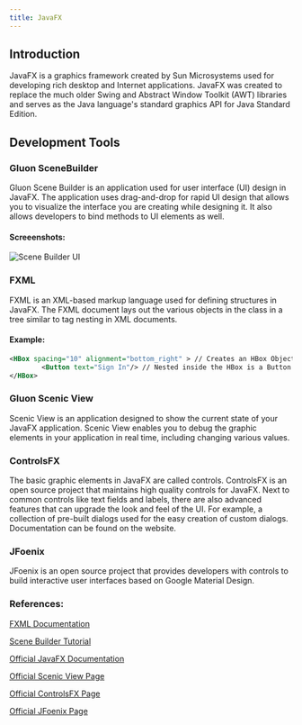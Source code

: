 ```yaml
---
title: JavaFX
---
```

## Introduction 
JavaFX is a graphics framework created by Sun Microsystems used for developing rich desktop and Internet applications. JavaFX was created to replace the much older Swing and Abstract Window Toolkit (AWT) libraries and serves as the Java language's standard graphics API for Java Standard Edition.

## Development Tools

### Gluon SceneBuilder
Gluon Scene Builder is an application used for user interface (UI) design in JavaFX. The application uses drag-and-drop for rapid UI design that allows you to visualize the interface you are creating while designing it. It also allows developers to bind methods to UI elements as well.

#### Screeenshots:
![Scene Builder UI](https://i.imgur.com/3d9SqBR.png)

### FXML
FXML is an XML-based markup language used for defining structures in JavaFX. The FXML document lays out the various objects in the class in a tree similar to tag nesting in XML documents.

#### Example:
```XML
<HBox spacing="10" alignment="bottom_right" > // Creates an HBox Object
        <Button text="Sign In"/> // Nested inside the HBox is a Button object with the text 'Sign In'
</HBox>
```
### Gluon Scenic View   
Scenic View is an application designed to show the current state of your JavaFX application. Scenic View enables you to debug the graphic elements in your application in real time, including changing various values.

### ControlsFX
The basic graphic elements in JavaFX are called controls.
ControlsFX is an open source project that maintains high quality controls for JavaFX.
Next to common controls like text fields and labels, there are also advanced features that can upgrade the look and feel of the UI. For example, a collection of pre-built dialogs used for the easy creation of custom dialogs.
Documentation can be found on the website.

### JFoenix
JFoenix is an open source project that provides developers with controls to build interactive user interfaces based on 
Google Material Design.

### References:
[FXML Documentation](https://docs.oracle.com/javase/8/javafx/api/javafx/fxml/doc-files/introduction_to_fxml.html)

[Scene Builder Tutorial](https://docs.oracle.com/javase/8/scene-builder-2/get-started-tutorial/overview.htm#JSBGS164)

[Official JavaFX Documentation](https://docs.oracle.com/javase/8/javase-clienttechnologies.htm)

[Official Scenic View Page](http://fxexperience.com/scenic-view/)

[Official ControlsFX Page](http://fxexperience.com/controlsfx/)

[Official JFoenix Page](http://www.jfoenix.com/)
